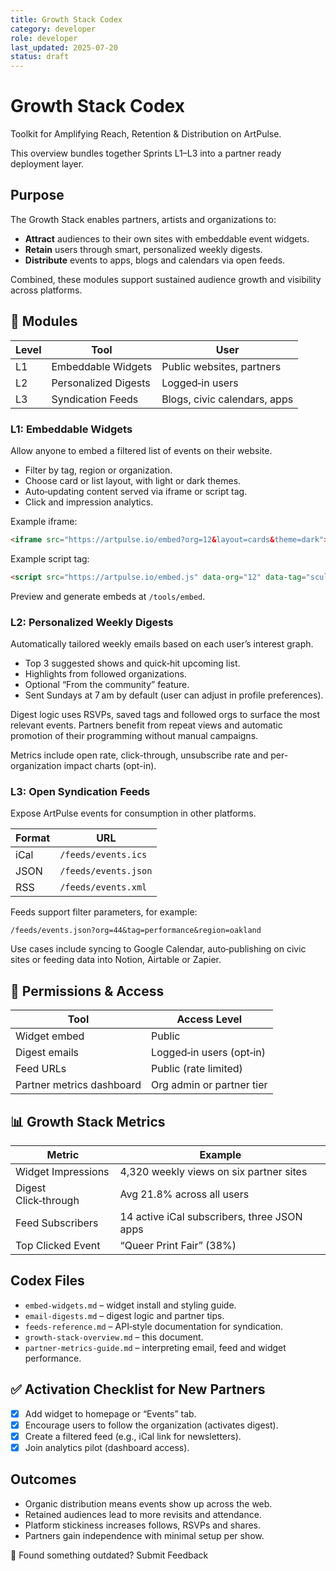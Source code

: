 ```yaml
---
title: Growth Stack Codex
category: developer
role: developer
last_updated: 2025-07-20
status: draft
---
```

# Growth Stack Codex

Toolkit for Amplifying Reach, Retention & Distribution on ArtPulse.

This overview bundles together Sprints L1–L3 into a partner ready deployment layer.

## Purpose

The Growth Stack enables partners, artists and organizations to:

- **Attract** audiences to their own sites with embeddable event widgets.
- **Retain** users through smart, personalized weekly digests.
- **Distribute** events to apps, blogs and calendars via open feeds.

Combined, these modules support sustained audience growth and visibility across platforms.

## 🧪 Modules

| Level | Tool                 | User                     |
|-------|----------------------|--------------------------|
| L1    | Embeddable Widgets   | Public websites, partners|
| L2    | Personalized Digests | Logged‑in users          |
| L3    | Syndication Feeds    | Blogs, civic calendars, apps|

### L1: Embeddable Widgets

Allow anyone to embed a filtered list of events on their website.

- Filter by tag, region or organization.
- Choose card or list layout, with light or dark themes.
- Auto‑updating content served via iframe or script tag.
- Click and impression analytics.

Example iframe:

```html
<iframe src="https://artpulse.io/embed?org=12&layout=cards&theme=dark"></iframe>
```

Example script tag:

```html
<script src="https://artpulse.io/embed.js" data-org="12" data-tag="sculpture" data-theme="light"></script>
```

Preview and generate embeds at `/tools/embed`.

### L2: Personalized Weekly Digests

Automatically tailored weekly emails based on each user’s interest graph.

- Top 3 suggested shows and quick‑hit upcoming list.
- Highlights from followed organizations.
- Optional “From the community” feature.
- Sent Sundays at 7 am by default (user can adjust in profile preferences).

Digest logic uses RSVPs, saved tags and followed orgs to surface the most relevant events. Partners benefit from repeat views and automatic promotion of their programming without manual campaigns.

Metrics include open rate, click-through, unsubscribe rate and per-organization impact charts (opt-in).

### L3: Open Syndication Feeds

Expose ArtPulse events for consumption in other platforms.

| Format | URL                        |
|--------|---------------------------|
| iCal   | `/feeds/events.ics`       |
| JSON   | `/feeds/events.json`      |
| RSS    | `/feeds/events.xml`       |

Feeds support filter parameters, for example:

```
/feeds/events.json?org=44&tag=performance&region=oakland
```

Use cases include syncing to Google Calendar, auto‑publishing on civic sites or feeding data into Notion, Airtable or Zapier.

## 🔐 Permissions & Access

| Tool           | Access Level                      |
|----------------|-----------------------------------|
| Widget embed   | Public                            |
| Digest emails  | Logged‑in users (opt‑in)         |
| Feed URLs      | Public (rate limited)             |
| Partner metrics dashboard | Org admin or partner tier |

## 📊 Growth Stack Metrics

| Metric               | Example                                             |
|----------------------|-----------------------------------------------------|
| Widget Impressions   | 4,320 weekly views on six partner sites             |
| Digest Click‑through| Avg 21.8% across all users                           |
| Feed Subscribers     | 14 active iCal subscribers, three JSON apps         |
| Top Clicked Event    | “Queer Print Fair” (38%)                           |

## Codex Files

- `embed-widgets.md` – widget install and styling guide.
- `email-digests.md` – digest logic and partner tips.
- `feeds-reference.md` – API‑style documentation for syndication.
- `growth-stack-overview.md` – this document.
- `partner-metrics-guide.md` – interpreting email, feed and widget performance.

## ✅ Activation Checklist for New Partners

- [x] Add widget to homepage or “Events” tab.
- [x] Encourage users to follow the organization (activates digest).
- [x] Create a filtered feed (e.g., iCal link for newsletters).
- [x] Join analytics pilot (dashboard access).

## Outcomes

- Organic distribution means events show up across the web.
- Retained audiences lead to more revisits and attendance.
- Platform stickiness increases follows, RSVPs and shares.
- Partners gain independence with minimal setup per show.

💬 Found something outdated? Submit Feedback
